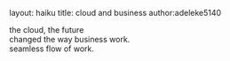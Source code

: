 
layout: haiku
title: cloud and business
author:adeleke5140

the cloud, the future <br>
changed the way business work. <br>
seamless flow of work. <br>